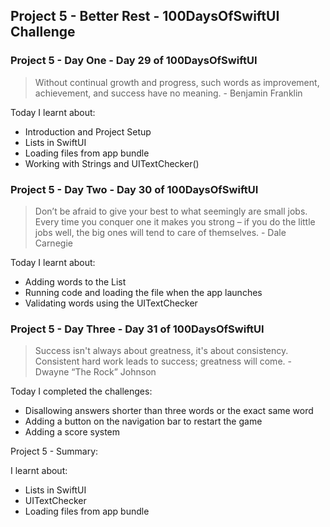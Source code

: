 ## Project 5 - Better Rest - 100DaysOfSwiftUI Challenge

### Project 5 - Day One - Day 29 of 100DaysOfSwiftUI

> Without continual growth and progress, such words as improvement, achievement, and success have no meaning. - Benjamin Franklin

Today I learnt about:

- Introduction and Project Setup
- Lists in SwiftUI
- Loading files from app bundle
- Working with Strings and UITextChecker()

### Project 5 - Day Two - Day 30 of 100DaysOfSwiftUI

> Don’t be afraid to give your best to what seemingly are small jobs. Every time you conquer one it makes you strong – if you do the little jobs well, the big ones will tend to care of themselves. - Dale Carnegie

Today I learnt about:

- Adding words to the List
- Running code and loading the file when the app launches
- Validating words using the UITextChecker

### Project 5 - Day Three - Day 31 of 100DaysOfSwiftUI

> Success isn't always about greatness, it's about consistency. Consistent hard work leads to success; greatness will come. - Dwayne “The Rock” Johnson

Today I completed the challenges:

- Disallowing answers shorter than three words or the exact same word
- Adding a button on the navigation bar to restart the game
- Adding a score system

Project 5 - Summary:

I learnt about:
- Lists in SwiftUI
- UITextChecker
- Loading files from app bundle
